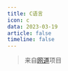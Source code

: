 ```yaml
---
title: C语言
icon: c
data: 2023-03-19
article: false
timeline: false
---
```


> 来自[网道](https://wangdoc.com/)项目